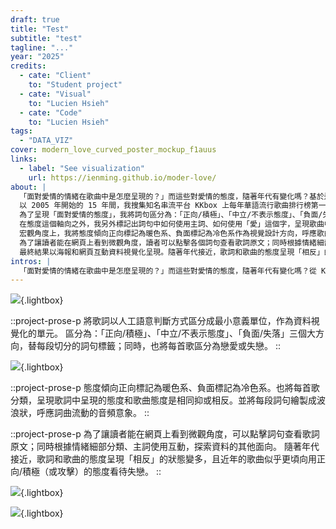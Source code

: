 ```yaml
---
draft: true
title: "Test"
subtitle: "test"
tagline: "..."
year: "2025"
credits:
  - cate: "Client"
    to: "Student project"
  - cate: "Visual"
    to: "Lucien Hsieh"
  - cate: "Code"
    to: "Lucien Hsieh"
tags:
  - "DATA_VIZ"
cover: modern_love_curved_poster_mockup_f1auus
links:
  - label: "See visualization"
    url: https://ienming.github.io/moder-love/
about: |
  「面對愛情的情緒在歌曲中是怎麼呈現的？」而這些對愛情的態度，隨著年代有變化嗎？基於這些問題，我在研究所「創意數位設計」的期末作品上，探討華語流行歌曲 2005 到 2020 年間在 KKbox 排行榜第一名的歌曲中如何「面對愛情」，以 p5.js 做互動資料視覺化。
  以 2005 年開始的 15 年間，我搜集知名串流平台 KKbox 上每年華語流行歌曲排行榜第一名的歌曲做樣本，將歌詞以人工語意判斷方式區分成最小意義單位，作為資料視覺化的單元。
  為了呈現「面對愛情的態度」，我將詞句區分為：「正向/積極」、「中立/不表示態度」、「負面/失落」三個大方向，替每段切分的詞句標籤；同時，也將每首歌區分為戀愛或失戀。
  在態度這個軸向之外，我另外標記出詞句中如何使用主詞、如何使用「愛」這個字，呈現歌曲中一直訴說著的是「愛我」、「愛你」還是單純的「愛」這個概念。
  宏觀角度上，我將態度傾向正向標記為暖色系、負面標記為冷色系作為視覺設計方向，呼應歌曲主要調性的顏色，呈現歌詞中呈現的態度和歌曲態度是相同抑或相反。並將每段詞句繪製成波浪狀，呼應詞曲流動的音頻意象。
  為了讓讀者能在網頁上看到微觀角度，讀者可以點擊各個詞句查看歌詞原文；同時根據情緒細部分類、主詞使用互動，探索歌詞中呈現的其他故事。
  最終結果以海報和網頁互動資料視覺化呈現。隨著年代接近，歌詞和歌曲的態度呈現「相反」的狀態變多，且近年的歌曲似乎更頃向用正向/積極（或攻擊）的態度看待失戀。未來也許可以延伸看看作詞人歷年作品的變化，或將作詞人的性別納入資料呈現的一環。
intros: |
  「面對愛情的情緒在歌曲中是怎麼呈現的？」而這些對愛情的態度，隨著年代有變化嗎？從 KKbox 排行榜歷年榜首歌曲，探討華語流行歌曲 2005 到 2020 年間如何面對愛情。
---
```


![](modern_love_mockup_pmeoc9){.lightbox}

::project-prose-p
將歌詞以人工語意判斷方式區分成最小意義單位，作為資料視覺化的單元。
區分為：「正向/積極」、「中立/不表示態度」、「負面/失落」三個大方向，替每段切分的詞句標籤；同時，也將每首歌區分為戀愛或失戀。
::

![](modern_love_legends_o0qs7z){.lightbox}

::project-prose-p
態度傾向正向標記為暖色系、負面標記為冷色系。也將每首歌分類，呈現歌詞中呈現的態度和歌曲態度是相同抑或相反。並將每段詞句繪製成波浪狀，呼應詞曲流動的音頻意象。
::

::project-prose-p
為了讓讀者能在網頁上看到微觀角度，可以點擊詞句查看歌詞原文；同時根據情緒細部分類、主詞使用互動，探索資料的其他面向。
隨著年代接近，歌詞和歌曲的態度呈現「相反」的狀態變多，且近年的歌曲似乎更頃向用正向/積極（或攻擊）的態度看待失戀。
::

![](poster_print_njzbt7){.lightbox}

![](modern_love_curved_poster_mockup_f1auus){.lightbox}
